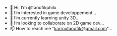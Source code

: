 - 👋 Hi, I’m @taoufikphilo
- 👀 I’m interested in game developpement...
- 🌱 I’m currently learning unity 3D..
- 💞️ I’m looking to collaborate on 2D game dev...
- 📫 How to reach me "karroutaoufik@gmail.com"...

<!---
taoufikphilo/taoufikphilo is a ✨ special ✨ repository because its `README.md` (this file) appears on your GitHub profile.
You can click the Preview link to take a look at your changes.
--->
